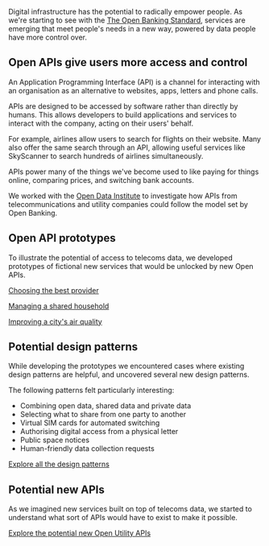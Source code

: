 Digital infrastructure has the potential to radically empower people. As we're starting to see with the [The Open Banking Standard](https://www.openbanking.org.uk), services are emerging that meet people's needs in a new way, powered by data people have more control over.

## Open APIs give users more access and control

An Application Programming Interface (API) is a channel for interacting with an organisation as an alternative to websites, apps, letters and phone calls.

APIs are designed to be accessed by software rather than directly by humans. This allows developers to build applications and services to interact with the company, acting on their users' behalf.

For example, airlines allow users to search for flights on their website. Many also offer the same search through an API, allowing useful services like SkyScanner to search hundreds of airlines simultaneously.

APIs power many of the things we've become used to like paying for things online, comparing prices, and switching bank accounts.

We worked with the [Open Data Institute](https://theodi.org) to investigate how APIs from telecommunications and utility companies could follow the model set by Open Banking.


## Open API prototypes

To illustrate the potential of access to telecoms data, we developed prototypes of fictional new services that would be unlocked by new Open APIs.

[Choosing the best provider](/case-choosing-the-best-provider)

[Managing a shared household](/case-managing-a-shared-household)

[Improving a city's air quality](/case-improving-a-citys-air-quality)


## Potential design patterns

While developing the prototypes we encountered cases where existing design patterns are helpful, and uncovered several new design patterns.

The following patterns felt particularly interesting:

*   Combining open data, shared data and private data
*   Selecting what to share from one party to another
*   Virtual SIM cards for automated switching
*   Authorising digital access from a physical letter
*   Public space notices
*   Human-friendly data collection requests

[Explore all the design patterns](/design-patterns-for-open-apis)


## Potential new APIs

As we imagined new services built on top of telecoms data, we started to understand what sort of APIs would have to exist to make it possible.

[Explore the potential new Open Utility APIs](/potential-new-apis)
